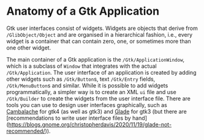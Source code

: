 # Anatomy of a Gtk Application

Gtk user interfaces consist of widgets.
Widgets are objects that derive from ``/GlibObject/Object``
and are organised in a hierarchical fashion, i.e.,
every widget is a container that can contain zero, one,
or sometimes more than one other widget.

The main container of a Gtk application is the ``/Gtk/ApplicationWindow``,
which is a subclass of ``Window`` that integrates with the actual ``/Gtk/Application``.
The user interface of an application is created by adding other widgets such as
``/Gtk/Button``s, text ``/Gtk/Entry`` fields, ``/Gtk/MenuButton``s and similar.
While it is possible to add widgets programmatically, a simpler
way is to create an XML `ui` file and use ``/Gtk/Builder`` to create the widgets
from the user interface file.  There are tools you can use to design user interfaces
graphically, such as [Cambalache](https://flathub.org/apps/ar.xjuan.Cambalache)
for gtk4 (as well as gtk3) and [Glade](https://gitlab.gnome.org/GNOME/glade)
for gtk3 (but there are [recommendations to write user interface files by hand]
(https://blogs.gnome.org/christopherdavis/2020/11/19/glade-not-recommended/)).


